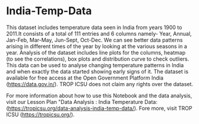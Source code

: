 # India-Temp-Data
This dataset includes temperature data seen in India from years 1900 to 2011.It consists of a total of 111 entries and 6 columns namely- Year, Annual, Jan-Feb, Mar-May, Jun-Sept, Oct-Dec. We can see better data patterns arising in different times of the year  by looking at the various seasons in a year. 
Analysis of the dataset includes line plots for the columns, heatmap (to see the correlations), box plots and distribution curve to check outliers.
This data can be used to analyse changing temperature patterns in India and when exactly the data started showing early signs of it.
The dataset is available for free access at the Open Government Platform India (https://data.gov.in/). TROP ICSU does not claim any rights over the dataset.

For more information about how to use this Notebook and the data analysis, visit our Lesson Plan "Data Analysis : India Temperature Data: (https://tropicsu.org/data-analysis-india-temp-data/). 
Fore more, visit TROP ICSU (https://tropicsu.org/). 

